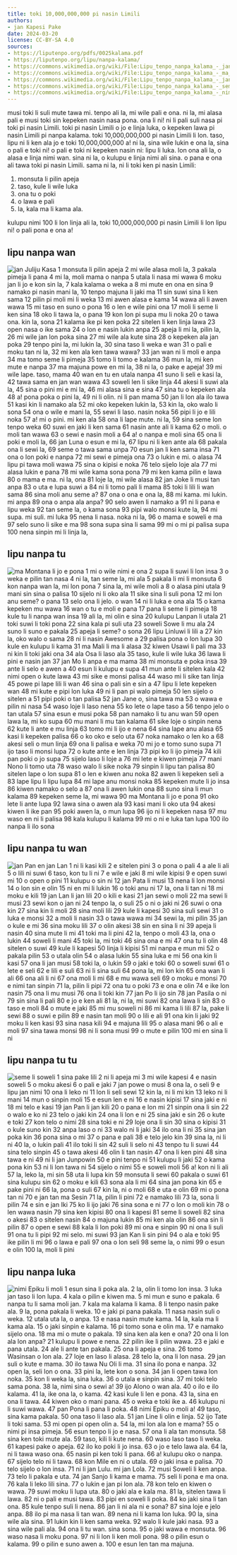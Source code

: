 ```yaml
---
title: toki 10,000,000,000 pi nasin Limili
authors:
- jan Kapesi Pake
date: 2024-03-20
license: CC-BY-SA 4.0
sources:
- https://liputenpo.org/pdfs/0025kalama.pdf
- https://liputenpo.org/lipu/nanpa-kalama/
- https://commons.wikimedia.org/wiki/File:Lipu_tenpo_nanpa_kalama_-_jan_Juliju_Kasa.png
- https://commons.wikimedia.org/wiki/File:Lipu_tenpo_nanpa_kalama_-_ma_Montana_li_jo_e_pona.png
- https://commons.wikimedia.org/wiki/File:Lipu_tenpo_nanpa_kalama_-_jan_Pan_en_jan_Lan.png
- https://commons.wikimedia.org/wiki/File:Lipu_tenpo_nanpa_kalama_-_seme_li_soweli.png
- https://commons.wikimedia.org/wiki/File:Lipu_tenpo_nanpa_kalama_-_nimi_Epiku_li_moli.png
---
```


musi toki li suli mute tawa mi. tenpo ali la, mi wile pali e ona. ni la, mi alasa pali e musi toki sin kepeken nasin nasa pona. ona li ni! ni li pali suli nasa pi toki pi nasin Limili. toki pi nasin Limili o jo e linja luka, o kepeken lawa pi nasin Limili pi nanpa kalama. toki 10,000,000,000 pi nasin Limili li lon. taso, lipu ni li ken ala jo e toki 10,000,000,000 a! ni la, sina wile lukin e ona la, sina o pali e toki ni! o pali e toki ni kepeken nasin ni: lipu li luka. lon ona ali la, o alasa e linja nimi wan. sina ni la, o kulupu e linja nimi ali sina. o pana e ona ali tawa toki pi nasin Limili. sama ni la, ni li toki ken pi nasin Limili:

1. monsuta li pilin apeja
35. taso, kule li wile luka
72. ona tu o poki
96. o lawa e pali
14. la, kala ma li kama ala.

kulupu nimi 100 li lon linja ali la, toki 10,000,000,000 pi nasin Limili li lon lipu ni! o pali pona e ona a!

## lipu nanpa wan
![jan Juliju Kasa](https://upload.wikimedia.org/wikipedia/commons/f/f5/Lipu_tenpo_nanpa_kalama_-_jan_Juliju_Kasa.png)
1 monsuta li pilin apeja
2 mi wile alasa moli la,
3 pakala pimeja li pana
4 mi la, moli mama o nanpa
5 utala li nasa mi wawa
6 moku jan li jo e kon sin la,
7 kala kalama o weka a
8 mi mute en ona en sina
9 namako pi nasin mani la,
10 tenpo majuna li jaki ma
11 sin suwi sina li ken sama
12 pilin pi moli mi li weka
13 mi awen alasa e kama
14 wawa ali li awen wawa
15 mi taso en suno o pona
16 o len e wile pini ona
17 moli li seme li ken sina
18 oko li tawa la, o pana
19 kon lon pi supa mu li noka
20 o tawa ona. kin la, sona
21 kalama ike pi ken poka
22 sitelen li ken linja lawa
23 open nasa o ike sama
24 o lon e nasin lukin anpa
25 apeja li mi la, pilin la,
26 mi wile jan lon poka sina
27 mi wile ala kute sina
28 o kepeken ala jan poka
29 tenpo pini la, mi lukin la,
30 sina taso li weka e wan
31 o pali e moku tan ni la,
32 mi ken ala ken tawa wawa?
33 jan wan ni li moli e anpa
34 ma tomo seme li pimeja
35 tomo li tomo e kalama
36 mun la, mi ken mute e nanpa
37 ma majuna powe en mi la,
38 ni la, o pake e apeja!
39 mi wile lape. taso, mama
40 wan en tu en utala nanpa
41 suno li seli e kasi la,
42 tawa sama en jan wan wawa
43 soweli len li sike linja
44 akesi li suwi ala la,
45 sina o pini mi e mi la,
46 mi alasa sina e sina
47 sina tu o kepeken ala
48 a! pona poka o pini la,
49 ni li olin. ni li pan mama
50 jan li lon ala ilo tawa
51 kasi kin li namako ala
52 mi oko kepeken lukin la,
53 kin la, oko walo li sona
54 ona o wile e mani la,
55 sewi li laso. nasin noka
56 pipi li jo e lili noka
57 a! mi o pini. mi ken ala
58 ona li lape mute. ni la,
59 sina seme lon tenpo weka
60 suwi en jaki li ken sama
61 nasin ante ali li kama
62 o moli. o moli tan wawa
63 o sewi e nasin moli a
64 a! o nanpa e moli sina
65 ona li poki e moli la,
66 jan Luna o esun e mi la,
67 lipu ni li ken ante ala
68 pakala ona li sewi la,
69 seme o tawa sama unpa
70 esun jan li ken sama insa
71 ona o lon poki e nanpa
72 mi sewi e pimeja ona
73 o lukin e mi. o alasa
74 lipu pi tawa moli wawa
75 sina o kipisi e noka
76 telo sijelo loje ala
77 mi alasa lukin e pana
78 mi wile kama sona pona
79 mi ken kama pilin e lawa
80 o mama e ma. ni la, ona
81 loje la, mi wile alasa
82 jan Joke li musi tan anpa
83 o uta e lupa suwi a
84 ni li tomo pali li mama
85 toki li lili li wan sama
86 sina moli anu seme a?
87 ona o ona e ona la,
88 mi kama. mi lukin. mi anpa
89 ona o anpa ala anpa?
90 selo awen li namako a
91 ni li pana e lipu weka
92 tan seme la, o kama sona
93 pipi walo monsi kute la,
94 mi supa. mi suli. mi luka
95 nena li nasa. noka ni la,
96 o mama e soweli e ma
97 selo suno li sike e ma
98 sona supa sina li sama
99 mi o mi pi palisa supa
100 nena sinpin mi li linja la, 

## lipu nanpa tu
![ma Montana li jo e pona](https://upload.wikimedia.org/wikipedia/commons/5/51/Lipu_tenpo_nanpa_kalama_-_ma_Montana_li_jo_e_pona.png)
1 mi o wile nimi e ona
2 supa li suwi li lon insa
3 o weka e pilin tan nasa
4 ni la, tan seme la, mi ala
5 pakala li mi li monsuta
6 kon nanpa wan la, mi lon pona
7 sina la, mi wile moli a
8 o alasa pini utala
9 mani sin sina o palisa
10 sijelo ni li oko ala
11 sike sina li suli pona
12 mi lon anu seme? o pana
13 selo ona li jelo. o wan
14 ni li luka e ona ala
15 o kama kepeken mu wawa
16 wan o tu e moli e pana
17 pana li seme li pimeja
18 kule tu li nanpa wan insa
19 ali la, mi olin e sina
20 kulupu Lanpan li utala
21 toki suwi li toki pona
22 sina kala pi suli uta
23 soweli Sowe li mu ala
24 suno li suno e pakala
25 apeja li seme? o sona
26 lipu Linluwi li lili a
27 kin la, oko walo o sama
28 ni li nasin Awesome a
29 palisa pona o lon lupa
30 kule en kulupu li kama
31 ma Mali li ma li alasa
32 kiwen Usawi li pali ma
33 ni kin li toki jaki ona
34 ala Osa li laso ala
35 taso, kule li wile luka
36 lawa li pini e nasin jan
37 jan Mo li anpa e ma mama
38 mi monsuta e poka insa
39 ante li selo e awen a
40 esun li kulupu e supa
41 mun ante li sitelen kala
42 nimi open o kute lawa
43 mi sike e monsi palisa
44 waso mi li sike tan linja
45 powe pi lape lili li wan
46 sina o pali sin e sin a
47 lipu li lete kepeken wan
48 mi kute e pipi lon luka
49 ni li pan pi walo pimeja
50 len sijelo o sitelen a
51 pipi poki o tan palisa
52 jan Jane o, sina tawa ma
53 o wawa e pilin ni nasa
54 waso loje li laso nena
55 ko lete o lape taso a
56 tenpo jelo o tan utala
57 sina esun e musi poka
58 pan namako li tu anu wan
59 open lawa la, mi ko supa
60 mu mani li mu tan kalama
61 sike loje o sinpin nena
62 kute li ante e mu linja
63 tomo mi li ijo e nena
64 sina lape anu alasa
65 kasi li kepeken palisa
66 o ko oko e selo uta
67 noka namako o len ko a
68 akesi seli o mun linja
69 ona li palisa e weka
70 mi jo e tomo suno supa
71 ijo taso li monsi lupa
72 o kute ante e len linja
73 pipi ko li ijo pimeja
74 kili pan poki o jo supa
75 sijelo laso li loje a
76 mi lete e kiwen pimeja
77 mani Nono li tomo uta
78 waso walo li sike noka
79 sinpin li lipu tan palisa
80 sitelen lape o lon supa
81 o len e kiwen anu noka
82 awen li kepeken seli a
83 lape lipu li lipu lupa
84 mi lape anu monsi noka
85 kepeken mute li jo insa
86 kiwen namako o selo a
87 ona li awen lukin ona
88 suno sina li mun kalama
89 kepeken seme la, mi wawa
90 ma Montana li jo e pona
91 oko lete li ante lupa
92 lawa sina o awen ala
93 kasi mani li oko uta
94 akesi kiwen li ike pan
95 poki awen la, o mun lupa
96 ijo ni li kepeken nasa
97 mu waso en ni li palisa
98 kala kulupu li kalama
99 mi o ni e luka tan lupa
100 ilo nanpa li ilo sona 

## lipu nanpa tu wan
![jan Pan en jan Lan](https://upload.wikimedia.org/wikipedia/commons/1/14/Lipu_tenpo_nanpa_kalama_-_jan_Pan_en_jan_Lan.png)
1 ni li kasi kili
2 e sitelen pini
3 o pona o pali
4 a ale li ali
5 o lili ni suwi
6 taso, kon tu li ni
7 e wile e jaki
8 mi wile kipisi
9 e open suwi mi
10 o open o pini
11 kulupu o sin ni
12 jan Pata li musi
13 nena li lon monsi
14 o lon sin e olin
15 ni en mi li lukin
16 o toki anu ni
17 la, ona li tan ni
18 mi moku e kili
19 jan Lan li jan lili
20 o kili e kasi
21 jan sewi o moli
22 ma sewi li musi
23 sewi kon o jan ni
24 tenpo la, o suli
25 o ni o jaki ni
26 suwi o ona kin
27 sina kin li moli
28 sina moli lili
29 kule li kapesi
30 sina suli sewi
31 o luka e monsi
32 a moli li nasin
33 o tawa wawa mi
34 sewi la, mi pilin
35 jan o kule e mi
36 sina moku lili
37 o olin akesi
38 sin en sina li ni
39 apeja li nasin
40 sina mute li mi
41 toki ma li pini
42 la, tenpo o moli
43 la, ona o lukin
44 soweli li mani
45 toki la, mi toki
46 sina ona e mi
47 ona tu li olin
48 sitelen o suwi
49 kule li kapesi
50 linja li kipisi
51 mi nanpa e mun mi
52 o pakala pilin
53 o utala olin
54 o alasa lukin
55 sina luka e mi
56 ona kin li kasi
57 ona li jan musi
58 toki la, o lukin
59 o jaki e toki
60 o soweli suwi
61 o lete e seli
62 e lili e suli
63 ni li sina suli
64 pona la, mi lon kin
65 ona wan li ali
66 ona ali li ni
67 ona moli li mi
68 e mu wawa seli
69 o moku e monsi
70 e nimi tan sinpin
71 la, pilin li pipi
72 ona tu o poki
73 e ona e olin
74 e ike lon nasin
75 ona li mu musi
76 ona li toki kin
77 jan Po li ijo sin
78 jan Pasila o ni
79 sin sina li pali
80 e jo e ken ali
81 la, ni la, mi suwi
82 ona lawa li sin
83 o taso e moli
84 o mute e jaki
85 mi mu soweli ni
86 mi kama li lili
87 la, pake li sewi
88 o suwi e pilin
89 e nasin tan moli
90 o lili e ali
91 ona kin li jaki
92 moku li ken kasi
93 sina nasa kili
94 e majuna lili
95 o alasa mani
96 o ali e moli
97 sina tawa monsi
98 ni li sona musi
99 o mute e pilin
100 mi en sina li ni 

## lipu nanpa tu tu
![seme li soweli](https://upload.wikimedia.org/wikipedia/commons/1/14/Lipu_tenpo_nanpa_kalama_-_seme_li_soweli.png)
1 sina pake lili
2 ni li apeja mi
3 mi wile kapesi
4 e nasin soweli
5 o moku akesi
6 o pali e jaki
7 jan powe o musi
8 ona la, o seli
9 e lipu jan nimi
10 ona li leko ni
11 lon li seli sewi
12 kin la, ni li mi kin
13 leko ni li mani
14 mun o sinpin moli
15 e esun len e ni
16 e nasin kipisi
17 sina jaki e ni
18 mi telo e kasi
19 jan Pan li jan kili
20 o pana e lon mi
21 sinpin ona li sin
22 o walo e ko ni
23 telo o jaki kin
24 ona li lon e ni
25 sina jaki e sin
26 o kute e toki
27 kon telo o nimi
28 sina toki e ni
29 loje ona li sin
30 sina o kipisi
31 o kule suno kin
32 anpa laso o ni
33 walo ni li jaki
34 ilo ona li ni
35 sina jan poka kin
36 pona sina o mi
37 o pana e pali
38 e telo jelo kin
39 sina la, ni li ni
40 la, o lukin pali
41 ilo toki li sin
42 suli li selo ni
43 tenpo tu li suwi
44 sina telo sinpin
45 o tawa akesi
46 olin li tan nasin
47 ona li ken pini
48 sina tawa e ni
49 ni li jan Junpowin
50 e pini tenpo ni
51 kulupu li jaki
52 o kama pona kin
53 ni li lon tawa ni
54 sijelo o nimi
55 e soweli moli
56 a! kon ni li ali
57 la, leko la, mi sin
58 uta li lupa kin
59 monsuta li sewi
60 pakala o suwi
61 sina kulupu sin
62 o moku e kili
63 sona ala li mi
64 sina jan pona kin
65 e pake pini ni
66 la, pona o suli
67 kin la, ni o moli
68 e uta e olin
69 mi o pona tan ni
70 e jan tan ma Sesin
71 la, pilin li pini
72 e namako lili
73 la, sona li pilin
74 e sin e jan Iki
75 ko li ijo jaki
76 sina sona e ni
77 o lon o moli kin
78 o len wawa nasin
79 sina ken kipisi
80 ona li kapesi
81 seme li soweli
82 sina o akesi
83 o sitelen nasin
84 o majuna lukin
85 mi ken ala olin
86 ona sin li pilin
87 o open e sewi
88 kala li lon poki
89 mi ona e sinpin
90 ni ona li suli
91 ona tu li pipi
92 mi selo. mi suwi
93 jan Kan li sin pini
94 o ala e toki
95 ike pilin li mi
96 o lawa e pali
97 ona o lon seli
98 seme la, o nimi
99 o esun e olin
100 la, moli li pini 

## lipu nanpa luka
![nimi Epiku li moli](https://upload.wikimedia.org/wikipedia/commons/8/8c/Lipu_tenpo_nanpa_kalama_-_nimi_Epiku_li_moli.png)
1 esun sina li poka ala.
2 la, olin li tomo lon insa.
3 luka jan taso li lon lupa.
4 kala o pilin e kiwen ma.
5 mi mun e suno e pakala.
6 nanpa tu li sama moli jan.
7 kala ma kalama li kama.
8 li tenpo nasin pake ala.
9 la, pona pakala li weka.
10 e jaki pi pana pakala.
11 nasa nasin suli o weka.
12 utala uta la, o anpa.
13 e nasa nasin mute kama.
14 la, kala ma li kama ala.
15 o jaki sinpin e kalama.
16 pi tomo sona e olin ma.
17 e namako sijelo ona.
18 ma mi o mute o pakala.
19 sina ken ala ken e ona?
20 ona li lon ala lon anpa?
21 kulupu li powe e nena.
22 pilin ike li pilin wawa.
23 e jaki e pana utala.
24 ale li ante tan pakala.
25 ona li apeja e sina.
26 tomo Wasinsan o lon ala.
27 loje en laso li alasa.
28 telo la, ona li lon nasa.
29 jan suli o kute e mama.
30 ilo tawa Nu Oli li ma.
31 sina ilo pona e nanpa.
32 open la, seli lon o ona.
33 pini la, lete kon o sona.
34 jan li open tawa lon noka.
35 kon li weka la, sina luka.
36 o utala e sinpin sina.
37 mi toki telo sama pona.
38 la, nimi sina o sewi a!
39 ijo Alono o wan ala.
40 o ilo e ilo kalama.
41 la, ike ona la, o kama.
42 kasi kule li len e pona.
43 la, sina en ona li tawa.
44 kiwen oko o mani pana.
45 o weka e toki ike a.
46 kulupu ni li suwi wawa.
47 pan Pona li pana li poka.
48 nimi Epiku o moli a!
49 taso, sina kama pakala.
50 ona taso li laso ala.
51 jan Line li olin e linja.
52 ijo Tate li toki sama.
53 mi open pi open olin a.
54 la, mi lon ala lon e mama?
55 o nimi pi insa pimeja.
56 esun tenpo li jo e nasa.
57 ona li ala tan monsuta.
58 sina ken toki mute ala.
59 taso, kili li kute nena.
60 waso laso taso li weka.
61 kapesi pake o apeja.
62 ilo ko poki li jo insa.
63 o jo e telo lawa ala.
64 la, ni li tawa waso ona.
65 nasin pi ken toki li pana.
66 a! kulupu oko o nanpa.
67 sijelo telo ni li tawa.
68 kon Mile en ni o utala.
69 o jaki insa e palisa.
70 telo sijelo o lon insa.
71 ni li jan Lulu. mi jan Lola.
72 musi Soweli li ken anpa.
73 telo li pakala e uta.
74 jan Sanjo li kama e mama.
75 seli li pona e ma ona.
76 kala li leko lili sina.
77 o lukin e jan pi lon ala.
78 kon telo en kiwen o wawa.
79 suwi moku li lupa uta.
80 o jaki ala e kala ma.
81 la, sitelen tawa li lawa.
82 ni o pali e musi tawa.
83 pipi en soweli li poka.
84 ko jaki sina li tan ona.
85 kule tenpo suli li nena.
86 jan li ni ala ni e sona?
87 sina loje e jelo anpa.
88 ilo pi ma nasa li tan wan.
89 nena ni li kama lon luka.
90 la, sina wile ala sina.
91 lukin kin li ken sama weka.
92 walo li kule jaki nasa.
93 a sina wile pali ala.
94 ona li tu wan. sina sona.
95 o jaki wawa e monsuta.
96 waso nasa li moku pona.
97 ni li lon li ken moli pona.
98 o pilin esun o kalama.
99 o pilin e suno awen a.
100 e esun len tan ma majuna.